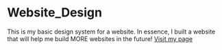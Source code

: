 # Website_Design
This is my basic design system for a website.  In essence, I built a website that will help me build MORE websites in the future!
<a href="https://szostakp6.github.io/Website_Design">Visit my page</a>
